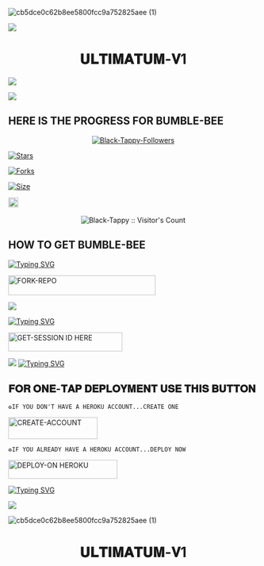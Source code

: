 ![cb5dce0c62b8ee5800fcc9a752825aee (1)](https://github.com/user-attachments/assets/3492e82d-a88a-450f-aff9-562a01d1c72e)


<a href="https://i.imgur.com/A5qc9H2.jpeg"><img src="![cb5dce0c62b8ee5800fcc9a752825aee (1)](https://github.com/user-attachments/assets/9b608c05-46f8-4987-9802-b1635f8369aa)
" /></a>                     
    <h1 align="center">𝐔𝐋𝐓𝐈𝐌𝐀𝐓𝐔𝐌-𝐕1</h1>
  </a>


<a><img src='https://i.imgur.com/LyHic3i.gif'/></a>


<a><img src='https://i.imgur.com/LyHic3i.gif'/></a>

## HERE IS THE PROGRESS FOR BUMBLE-BEE 


<p align="center">
<a href="https://github.com/Black-Tappy/followers"><img title="Black-Tappy-Followers" src="https://img.shields.io/github/followers/Black-Tappy?color=blue&style=flat-square"></a>
    
<a href="https://github.com/Black-Tappy/Bumblee-Bee/stargazers/"><img title="Stars" src="https://img.shields.io/github/stars/Black-Tappy/Black-Tappy?color=blue&style=flat-square"></a>

<a href="https://github.com/Black-Tappy/Bumblee-Bee/network/members"><img title="Forks" src="https://img.shields.io/github/forks/Black-Tappy/Bumblee-Bee?color=yellow&style=flat-square"></a>

<a href="https://github.com/Black-Tappy/Bumblee-Bee/"><img title="Size" src="https://img.shields.io/github/repo-size/Black-Tappy/Bumblee-Bee-X?style=flat-square&color=pink"></a>

<a href="https://github.com/Black-Tappy/Bumblee-Bee/graphs/commit-activity"><img height="20" src="https://img.shields.io/badge/Maintained%3F-yes-green.svg"></a>&nbsp;&nbsp;
</p>
<p align='center'>
</p>

 <p align="center"><img src="https://profile-counter.glitch.me/{Bumblee-Bee}/count.svg" alt="Black-Tappy :: Visitor's Count" old_src="https://profile-counter.glitch.me/{Black-Tappy}/count.svg" /></p>






## HOW TO GET BUMBLE-BEE 

  
[![Typing SVG](https://readme-typing-svg.herokuapp.com?font=Rockstar-ExtraBold&color=blue&lines=𝗙𝗢𝗥𝗞+𝗔𝗡𝗗+𝗦𝗧𝗔𝗥+𝗥𝗘𝗣𝗢)](https://git.io/typing-svg)
 

  
   
   <a href="https://github.com/Black-Tappy/Bumblebee-XMD"><img title="FORK-REPO" src="https://img.shields.io/badge/FORK-REPO-h?color=green&style=for-the-badge&logo=mazda" width="297" height="40.45"/></a></p>


<a><img src='https://i.imgur.com/LyHic3i.gif'/></a>

 
 
[![Typing SVG](https://readme-typing-svg.herokuapp.com?font=Rockstar-ExtraBold&color=blue&lines=𝗦𝗘𝗦𝗦𝗜𝗢𝗡+𝗜𝗗+𝗦𝗜𝗧𝗘+𝗜𝗦+𝗛𝗘𝗥𝗘)](https://git.io/typing-svg)
 


  <a href="https://ultimatum-v1-pair-code-1.onrender.com"><img title="GET-SESSION ID HERE" src="https://img.shields.io/badge/GET-SESSION ID HERE-h?color=green&style=for-the-badge&logo=render" width="230" height="38.45"/></a></p>

  
  <a><img src='https://i.imgur.com/LyHic3i.gif'/></a>
[![Typing SVG](https://readme-typing-svg.herokuapp.com?font=Rockstar-ExtraBold&color=blue&lines=𝐃𝐄𝐏𝐋𝐎𝐘+𝐎𝐍+𝐇𝐄𝐑𝐎𝐊𝐔)](https://git.io/typing-svg)


 
  

 
## 𝐅𝐎𝐑 𝐎𝐍𝐄-𝐓𝐀𝐏 𝐃𝐄𝐏𝐋𝐎𝐘𝐌𝐄𝐍𝐓 𝐔𝐒𝐄 𝐓𝐇𝐈𝐒 𝐁𝐔𝐓𝐓𝐎𝐍

    ♻️IF YOU DON'T HAVE A HEROKU ACCOUNT...CREATE ONE
   
   <a href="https://signup.heroku.com/"><img title="CREATE-ACCOUNT" src="https://img.shields.io/badge/CREATE-ACCOUNT-h?color=purple&style=for-the-badge&logo=heroku" width="180" height="43.45"/></a></p>

    ♻️IF YOU ALREADY HAVE A HEROKU ACCOUNT...DEPLOY NOW

 <a href="https://dashboard.heroku.com/new?template=https://github.com/Black-Tappy/Bumblebee-XMD/deployment"><img title="DEPLOY-ON HEROKU" src="https://img.shields.io/badge/DEPLOY-ON HEROKU-h?color=purple&style=for-the-badge&logo=heroku" width="220" height="38.45"/></a></p>

 
 [![Typing SVG](https://readme-typing-svg.herokuapp.com?font=Rockstar-ExtraBold&size=30&pause=1000&color=0000FF&center=true&vCenter=true&width=815&height=60&lines=▭+▬+▭+▬+▭+▬+▭+▬+▭+▬+▭)](https://git.io/typing-svg) 


<a><img src='https://i.imgur.com/A5qc9H2.jpeg'/></a>

   

![cb5dce0c62b8ee5800fcc9a752825aee (1)](https://github.com/user-attachments/assets/f94fed59-54ec-4da2-a738-74e338c89946)
    <h1 align="center">𝐔𝐋𝐓𝐈𝐌𝐀𝐓𝐔𝐌-𝐕1</h1>
  </a>                    
    
